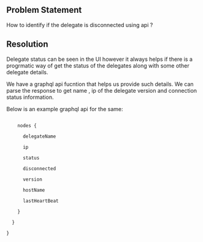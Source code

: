 ## Problem Statement

How to identify if the delegate is disconnected using api ?


## Resolution

Delegate status can be seen in the UI however it always helps if there is a progrmatic way of get the status of the delegates along with some other delegate details.

We have a graphql api fucntion that helps us provide such details. We can parse the response to get name , ip of the delegate version and connection status information.

Below is an example graphql api for the same:

```{delegateList(filters: [{accountId: "ux26DQG4Rg6K7J8jWagkjg"}], limit: 10) {

    nodes {

      delegateName

      ip

      status
      
      disconnected

      version

      hostName

      lastHeartBeat

    }

  }

}
```